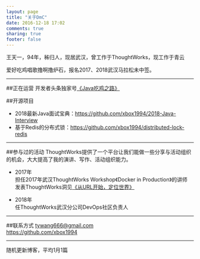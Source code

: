 ```yaml
---
layout: page
title: "关于DmC"
date: 2016-12-18 17:02
comments: true
sharing: true
footer: false
---
```

王天一，94年，秭归人，现居武汉，曾工作于ThoughtWorks，现工作于青云

爱好吃鸡唱歌撸啊撸炉石，报名2017、2018武汉马拉松未中签。

***
##正在运营
开发者头条独家号[《Java吃鸡之路》](https://toutiao.io/subjects/342253)

##开源项目
* 2018最新Java面试宝典：https://github.com/xbox1994/2018-Java-Interview
* 基于Redis的分布式锁：https://github.com/xbox1994/distributed-lock-redis

***
##参与过的活动
ThoughtWorks提供了一个平台让我们能做一些分享与活动组织的机会，大大提高了我的演讲、写作、活动组织能力。

* 2017年   
担任2017年武汉ThoughtWorks Workshop《Docker in Production》的讲师  
发表ThoughtWorks洞见[《从URL开始，定位世界》](http://insights.thoughtworks.cn/url-locates-the-world/)

* 2018年     
任ThoughtWorks武汉分公司DevOps社区负责人  

***
##联系方式
tywang666@gmail.com  
https://github.com/xbox1994
***

随机更新博客，平均1月1篇